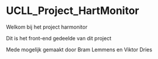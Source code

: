 # UCLL_Project_HartMonitor

Welkom bij het project harmonitor

Dit is het front-end gedeelde van dit project 

Mede mogelijk gemaakt door Bram Lemmens en Viktor Dries 
